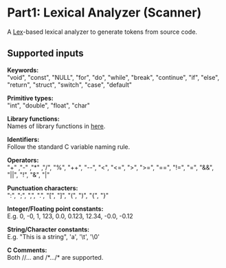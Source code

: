 # Part1: Lexical Analyzer (Scanner)
A [Lex](http://dinosaur.compilertools.net/lex/)-based lexical analyzer to generate tokens from source code.

## Supported inputs

**Keywords:**  
"void", "const", "NULL", "for", "do", "while", "break", "continue", "if", "else", "return", "struct", "switch", "case", "default"

**Primitive types:**  
"int", "double", "float", "char"

**Library functions:**  
Names of library functions in [here](https://www.tutorialspoint.com/c_standard_library/stdio_h.htm).

**Identifiers:**  
Follow the standard C variable naming rule.

**Operators:**  
"+" ,"-" ,"*" ,"/", "%", "++", "--", "<", "<=", ">", ">=", "==", "!=", "=", "&&", "||", "!", "&", "|"

**Punctuation characters:**  
":", ";", ",", ".", "[", "]", "(", ")", "{", "}"

**Integer/Floating point constants:**  
E.g. 0, -0, 1, 123, 0.0, 0.123, 12.34, -0.0, -0.12

**String/Character constants:**  
E.g. "This is a string", 'a', '\t', '\0'

**C Comments:**  
Both //... and /\*.../\* are supported.
